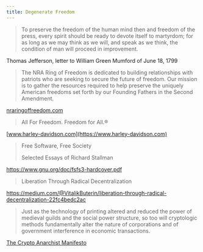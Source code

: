 ```yaml
---
title: Degenerate Freedom
---
```


> To preserve the freedom of the human mind then and freedom of the press, every spirit should be ready to devote itself to martyrdom; for as long as we may think as we will, and speak as we think, the condition of man will proceed in improvement.

Thomas Jefferson, letter to William Green Mumford of June 18, 1799

> The NRA Ring of Freedom is dedicated to building relationships with patriots who are seeking to secure the future of freedom. Our mission is to gather the resources required to help preserve the uniquely American freedoms set forth by our Founding Fathers in the Second Amendment.

[nraringoffreedom.com](https://www.nraringoffreedom.com/)

> All For Freedom. Freedom for All.&reg;

[www.harley-davidson.com](https://www.harley-davidson.com)

> Free Software, Free Society
>
> Selected Essays of Richard Stallman

https://www.gnu.org/doc/fsfs3-hardcover.pdf

> Liberation Through Radical Decentralization

https://medium.com/@VitalikButerin/liberation-through-radical-decentralization-22fc4bedc2ac

> Just as the technology of printing altered and reduced the power of medieval guilds and the social power structure, so too will cryptologic methods fundamentally alter the nature of corporations and of government interference in economic transactions.

[The Crypto Anarchist Manifesto](https://www.activism.net/cypherpunk/crypto-anarchy.html)
